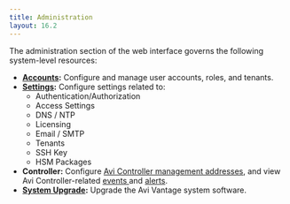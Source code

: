 ```yaml
---
title: Administration
layout: 16.2
---
```

The administration section of the web interface governs the following system-level resources:

* **<a href="/docs/16.2/user-accounts">Accounts</a>:** Configure and manage user accounts, roles, and tenants.
* **<a href="/docs/16.2/administrative-settings">Settings</a>:** Configure settings related to:  
    * Authentication/Authorization
    * Access Settings
    * DNS / NTP
    * Licensing
    * Email / SMTP
    * Tenants
    * SSH Key
    * HSM Packages
* **Controller:** Configure <a href="/docs/16.2/avi-controller-analytics-page">Avi Controller management addresses</a>, and view Avi Controller-related <a href="/docs/16.2/avi-controller-events-log">events </a>and <a href="/docs/16.2/avi-controller-alerts-log">alerts</a>.
* **<a href="/docs/16.2/upgrading-the-vantage-software">System Upgrade</a>:** Upgrade the Avi Vantage system software.  
